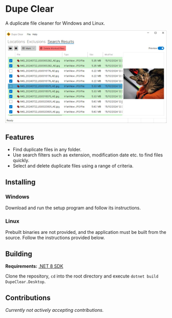 # Dupe Clear
A duplicate file cleaner for Windows and Linux.

![Screenshot](screenshot.jpg?raw=true)

## Features

* Find duplicate files in any folder.
* Use search filters such as extension, modification date etc. to find files quickly.
* Select and delete duplicate files using a range of criteria.

## Installing

### Windows

Download and run the setup program and follow its instructions.

### Linux

Prebuilt binaries are not provided, and the application must be built from the source. Follow the instructions provided below.

## Building

__Requirements:__ [.NET 8 SDK](https://dotnet.microsoft.com/en-us/download/dotnet/8.0)

Clone the repository, `cd` into the root directory and execute `dotnet build DupeClear.Desktop`.

## Contributions

_Currently not actively accepting contributions._